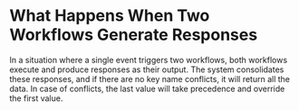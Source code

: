 # What Happens When Two Workflows Generate Responses

In a situation where a single event triggers two workflows, both workflows execute and produce responses as their
output. The system consolidates these responses, and if there are no key name conflicts, it will return all the data. In
case of conflicts, the last value will take precedence and override the first value.